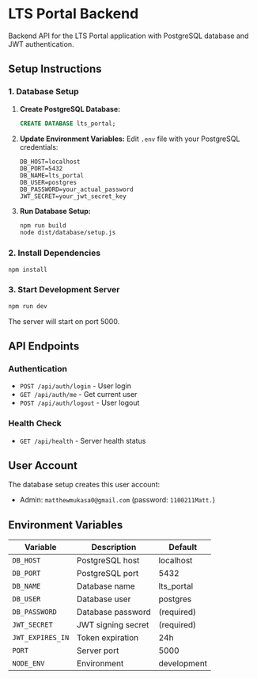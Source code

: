 # LTS Portal Backend

Backend API for the LTS Portal application with PostgreSQL database and JWT authentication.

## Setup Instructions

### 1. Database Setup

1. **Create PostgreSQL Database:**
   ```sql
   CREATE DATABASE lts_portal;
   ```

2. **Update Environment Variables:**
   Edit `.env` file with your PostgreSQL credentials:
   ```
   DB_HOST=localhost
   DB_PORT=5432
   DB_NAME=lts_portal
   DB_USER=postgres
   DB_PASSWORD=your_actual_password
   JWT_SECRET=your_jwt_secret_key
   ```

3. **Run Database Setup:**
   ```bash
   npm run build
   node dist/database/setup.js
   ```

### 2. Install Dependencies

```bash
npm install
```

### 3. Start Development Server

```bash
npm run dev
```

The server will start on port 5000.

## API Endpoints

### Authentication
- `POST /api/auth/login` - User login
- `GET /api/auth/me` - Get current user
- `POST /api/auth/logout` - User logout

### Health Check
- `GET /api/health` - Server health status

## User Account

The database setup creates this user account:
- Admin: `matthewmukasa0@gmail.com` (password: `1100211Matt.`)

## Environment Variables

| Variable | Description | Default |
|----------|-------------|---------|
| `DB_HOST` | PostgreSQL host | localhost |
| `DB_PORT` | PostgreSQL port | 5432 |
| `DB_NAME` | Database name | lts_portal |
| `DB_USER` | Database user | postgres |
| `DB_PASSWORD` | Database password | (required) |
| `JWT_SECRET` | JWT signing secret | (required) |
| `JWT_EXPIRES_IN` | Token expiration | 24h |
| `PORT` | Server port | 5000 |
| `NODE_ENV` | Environment | development |
